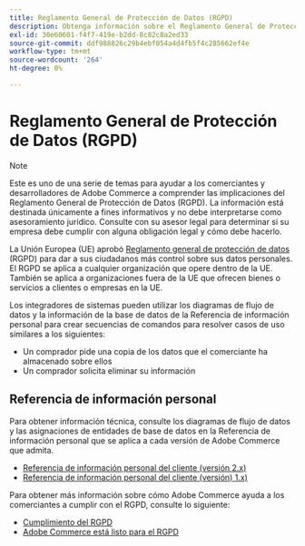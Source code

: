 ```yaml
---
title: Reglamento General de Protección de Datos (RGPD)
description: Obtenga información sobre el Reglamento General de Protección de Datos (RGPD), que es una legislación que regula la protección de datos y la privacidad de todas las personas en la Unión Europea y el Espacio Económico Europeo.
exl-id: 30e60601-f4f7-419e-b2dd-8c82c8a2ed33
source-git-commit: ddf988826c29b4ebf054a4d4fb5f4c285662ef4e
workflow-type: tm+mt
source-wordcount: '264'
ht-degree: 0%

---
```


# Reglamento General de Protección de Datos (RGPD)

>[!NOTE]
>
>Este es uno de una serie de temas para ayudar a los comerciantes y desarrolladores de Adobe Commerce a comprender las implicaciones del Reglamento General de Protección de Datos (RGPD). La información está destinada únicamente a fines informativos y no debe interpretarse como asesoramiento jurídico. Consulte con su asesor legal para determinar si su empresa debe cumplir con alguna obligación legal y cómo debe hacerlo.

La Unión Europea (UE) aprobó [Reglamento general de protección de datos](https://ec.europa.eu/info/law/law-topic/data-protection_en) (RGPD) para dar a sus ciudadanos más control sobre sus datos personales. El RGPD se aplica a cualquier organización que opere dentro de la UE. También se aplica a organizaciones fuera de la UE que ofrecen bienes o servicios a clientes o empresas en la UE.

Los integradores de sistemas pueden utilizar los diagramas de flujo de datos y la información de la base de datos de la Referencia de información personal para crear secuencias de comandos para resolver casos de uso similares a los siguientes:

- Un comprador pide una copia de los datos que el comerciante ha almacenado sobre ellos
- Un comprador solicita eliminar su información

## Referencia de información personal

Para obtener información técnica, consulte los diagramas de flujo de datos y las asignaciones de entidades de base de datos en la Referencia de información personal que se aplica a cada versión de Adobe Commerce que admita.

- [Referencia de información personal del cliente (versión 2.x)](data-m2.md)
- [Referencia de información personal del cliente (versión) 1.x)](data-m1.md)

Para obtener más información sobre cómo Adobe Commerce ayuda a los comerciantes a cumplir con el RGPD, consulte lo siguiente:

- [Cumplimiento del RGPD](https://experienceleague.adobe.com/docs/commerce-admin/start/compliance/privacy/compliance-gdpr.html)
- [Adobe Commerce está listo para el RGPD](https://business.adobe.com/privacy/general-data-protection-regulation.html)
